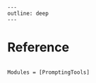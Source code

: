 ```@raw html
---
outline: deep
---
```

# Reference

```@index
```

```@autodocs
Modules = [PromptingTools]
```
